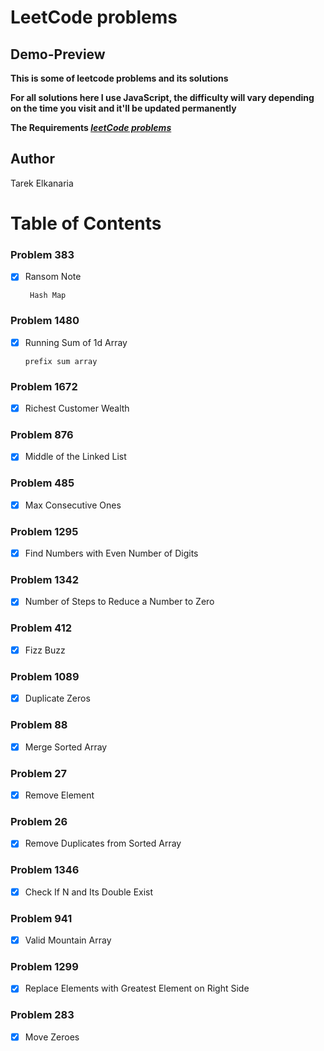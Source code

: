 # LeetCode problems

## Demo-Preview

**This is some of leetcode problems and its solutions**

**For all solutions here I use JavaScript, the difficulty will vary depending on the time you visit and it'll be updated permanently**

**The Requirements _[leetCode problems](https://leetcode.com/problemset/all/)_**

## Author

Tarek Elkanaria

# Table of Contents

### Problem 383

- [x] Ransom Note

       Hash Map

### Problem 1480

- [x] Running Sum of 1d Array

      prefix sum array

### Problem 1672

- [x] Richest Customer Wealth

### Problem 876

- [x] Middle of the Linked List

### Problem 485

- [x] Max Consecutive Ones

### Problem 1295

- [x] Find Numbers with Even Number of Digits

### Problem 1342

- [x] Number of Steps to Reduce a Number to Zero

### Problem 412

- [x] Fizz Buzz

### Problem 1089

- [x] Duplicate Zeros

### Problem 88

- [x] Merge Sorted Array

### Problem 27

- [x] Remove Element

### Problem 26

- [x] Remove Duplicates from Sorted Array

### Problem 1346

- [x] Check If N and Its Double Exist

### Problem 941

- [x] Valid Mountain Array

### Problem 1299

- [x] Replace Elements with Greatest Element on Right Side

### Problem 283

- [x] Move Zeroes
